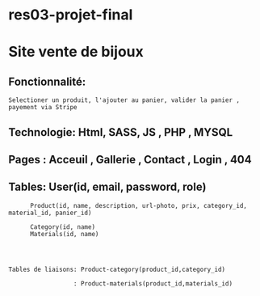 # res03-projet-final


# Site vente de bijoux


## Fonctionnalité:

    Selectioner un produit, l'ajouter au panier, valider la panier , payement via Stripe





## Technologie: Html, SASS, JS , PHP , MYSQL

## Pages : Acceuil , Gallerie , Contact , Login  , 404 

## Tables: User(id, email, password, role)
          Product(id, name, description, url-photo, prix, category_id, material_id, panier_id)
          
          Category(id, name)
          Materials(id, name)
         
         
        
          
    Tables de liaisons: Product-category(product_id,category_id)
    
                      : Product-materials(product_id,materials_id)
                 
                      
